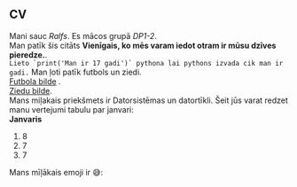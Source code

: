 ## CV
Mani sauc *Ralfs*. Es mācos grupā *DP1-2*.      
Man patīk šis citāts **Vienīgais, ko mēs varam iedot otram ir mūsu dzīves pieredze.**.  
``Lieto `print('Man ir 17 gadi')` pythona lai pythons izvada cik man ir gadi.``
Man ļoti patīk futbols un ziedi.  
[Futbola bilde](https://www.wallpapertip.com/wmimgs/228-2281877_best-soccer-wallpapers.jpg)
.  
[Ziedu bilde](https://encrypted-tbn0.gstatic.com/images?q=tbn:ANd9GcRMr5USQVQkNb7u25TEZKv0BIvQdEu1Fehwhg&usqp=CAU).  
Mans miļakais priekšmets ir Datorsistēmas un datortīkli. Šeit jūs varat redzet manu vertejumi tabulu par janvari:  
 **Janvaris**  
1. 8  
2. 7  
3. 7  

Mans mīļākais emoji ir 😅:
